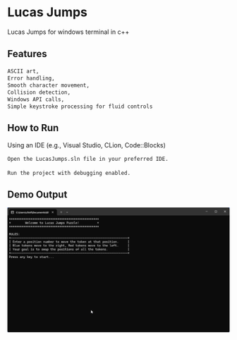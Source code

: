 # Lucas Jumps

Lucas Jumps for windows terminal in c++

## Features
    ASCII art,
    Error handling,
    Smooth character movement,
    Collision detection,
    Windows API calls,
    Simple keystroke processing for fluid controls

## How to Run
Using an IDE (e.g., Visual Studio, CLion, Code::Blocks)

    Open the LucasJumps.sln file in your preferred IDE.

    Run the project with debugging enabled.


## Demo Output

![Sim Demo](./demo.gif)